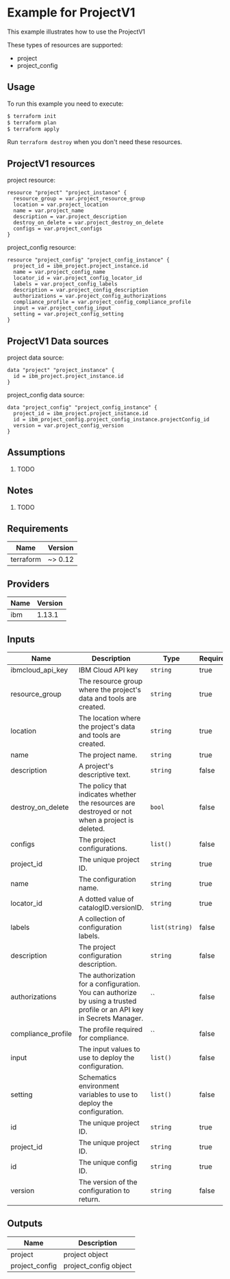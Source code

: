 # Example for ProjectV1

This example illustrates how to use the ProjectV1

These types of resources are supported:

* project
* project_config

## Usage

To run this example you need to execute:

```bash
$ terraform init
$ terraform plan
$ terraform apply
```

Run `terraform destroy` when you don't need these resources.


## ProjectV1 resources

project resource:

```hcl
resource "project" "project_instance" {
  resource_group = var.project_resource_group
  location = var.project_location
  name = var.project_name
  description = var.project_description
  destroy_on_delete = var.project_destroy_on_delete
  configs = var.project_configs
}
```
project_config resource:

```hcl
resource "project_config" "project_config_instance" {
  project_id = ibm_project.project_instance.id
  name = var.project_config_name
  locator_id = var.project_config_locator_id
  labels = var.project_config_labels
  description = var.project_config_description
  authorizations = var.project_config_authorizations
  compliance_profile = var.project_config_compliance_profile
  input = var.project_config_input
  setting = var.project_config_setting
}
```

## ProjectV1 Data sources

project data source:

```hcl
data "project" "project_instance" {
  id = ibm_project.project_instance.id
}
```
project_config data source:

```hcl
data "project_config" "project_config_instance" {
  project_id = ibm_project.project_instance.id
  id = ibm_project_config.project_config_instance.projectConfig_id
  version = var.project_config_version
}
```

## Assumptions

1. TODO

## Notes

1. TODO

## Requirements

| Name | Version |
|------|---------|
| terraform | ~> 0.12 |

## Providers

| Name | Version |
|------|---------|
| ibm | 1.13.1 |

## Inputs

| Name | Description | Type | Required |
|------|-------------|------|---------|
| ibmcloud\_api\_key | IBM Cloud API key | `string` | true |
| resource_group | The resource group where the project's data and tools are created. | `string` | true |
| location | The location where the project's data and tools are created. | `string` | true |
| name | The project name. | `string` | true |
| description | A project's descriptive text. | `string` | false |
| destroy_on_delete | The policy that indicates whether the resources are destroyed or not when a project is deleted. | `bool` | false |
| configs | The project configurations. | `list()` | false |
| project_id | The unique project ID. | `string` | true |
| name | The configuration name. | `string` | true |
| locator_id | A dotted value of catalogID.versionID. | `string` | true |
| labels | A collection of configuration labels. | `list(string)` | false |
| description | The project configuration description. | `string` | false |
| authorizations | The authorization for a configuration. You can authorize by using a trusted profile or an API key in Secrets Manager. | `` | false |
| compliance_profile | The profile required for compliance. | `` | false |
| input | The input values to use to deploy the configuration. | `list()` | false |
| setting | Schematics environment variables to use to deploy the configuration. | `list()` | false |
| id | The unique project ID. | `string` | true |
| project_id | The unique project ID. | `string` | true |
| id | The unique config ID. | `string` | true |
| version | The version of the configuration to return. | `string` | false |

## Outputs

| Name | Description |
|------|-------------|
| project | project object |
| project_config | project_config object |
